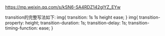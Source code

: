 https://mp.weixin.qq.com/s/kSN6-SA4RDZ142glYZ_EYw

transition的完整写法如下:
img{
    transition: 1s 1s height ease;
}
img{
    transition-property: height;
    transition-duration: 1s;
    transition-delay: 1s;
    transition-timing-function: ease;
}